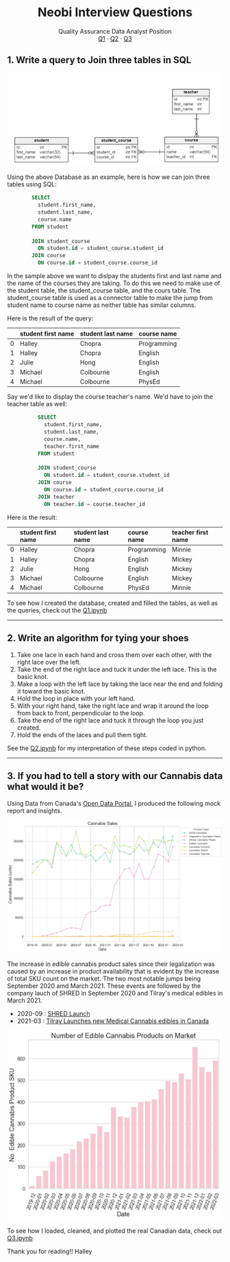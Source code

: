 <div id="top"></div>

<!-- PROJECT LOGO -->
<br />
<div align="center">
<h1 align="center">Neobi Interview Questions</h1>
  <p align="center">
    Quality Assurance Data Analyst Position
    <br />
    <a href="https://github.com/HalleypC/Neobi-Questions/blob/main/Q1.ipynb">Q1</a>
    ·
    <a href="https://github.com/HalleypC/Neobi-Questions/blob/main/Q2.ipynb">Q2</a>
    ·
    <a href="https://github.com/HalleypC/Neobi-Questions/blob/main/Q3.ipynb">Q3</a>
  </p>
</div>

## 1. Write a query to Join three tables in SQL

![Alt text](Figures/Sample_ERD.PNG "Sample ERD")

Using the above Database as an example, here is how we can join three tables using SQL:

```SQL
        SELECT
          student.first_name,
          student.last_name,
          course.name
        FROM student

        JOIN student_course
          ON student.id = student_course.student_id
        JOIN course
          ON course.id = student_course.course_id
```

In the sample above we want to dislpay the students first and last name and the name of the courses they are taking. To do this we need to make use of the student table, the student_course table, and the cours table. The student_course table is used as a connector table to make the jump from student name to course name as neither table has similar columns. 

Here is the result of the query:

| |student first name|student last name|course name|
|:----|:----|:----|:----|
|0|Halley|Chopra|Programming|
|1|Halley|Chopra|English|
|2|Julie|Hong|English|
|3|Michael|Colbourne|English|
|4|Michael|Colbourne| PhysEd|

Say we'd like to display the course teacher's name. We'd have to join the teacher table as well:
```SQL
          SELECT
            student.first_name,
            student.last_name,
            course.name,
            teacher.first_name
          FROM student

          JOIN student_course
            ON student.id = student_course.student_id
          JOIN course
            ON course.id = student_course.course_id
          JOIN teacher
            ON teacher.id = course.teacher_id
```

Here is the result:

| |student first name|student last name|course name|teacher first name|
|:----|:----|:----|:----|:----|
|0|Halley|Chopra|Programming|Minnie|
|1|Halley|Chopra|English|Mickey|
|2|Julie|Hong|English|Mickey|
|3|Michael|Colbourne|English|Mickey|
|4|Michael|Colbourne| PhysEd|Minnie|

To see how I created the database, created and filled the tables, as well as the queries, check out the [Q1.ipynb](https://github.com/HalleypC/Neobi-Questions/blob/main/Q1.ipynb)

-----

## 2. Write an algorithm for tying your shoes

1. Take one lace in each hand and cross them over each other, with the right lace over the left.
2. Take the end of the right lace and tuck it under the left lace. This is the basic knot.
3. Make a loop with the left lace by taking the lace near the end and folding it toward the basic knot.
4. Hold the loop in place with your left hand.
5. With your right hand, take the right lace and wrap it around the loop from back to front, perpendicular to the loop.
6. Take the end of the right lace and tuck it through the loop you just created.
7. Hold the ends of the laces and pull them tight.

See the [Q2.ipynb](https://github.com/HalleypC/Neobi-Questions/blob/main/Q2.ipynb) for my interpretation of these steps coded in python.

-----

## 3. If you had to tell a story with our Cannabis data what would it be? 

Using Data from Canada's [Open Data Portal](https://open.canada.ca/data/en/dataset/1f8d838e-f738-4549-8019-edfc0d931cd7), I produced the following mock report and insights. 


![Alt text](Figures/Sales.png "Medical Sales")
 
The increase in edible cannabis product sales since their legalization was caused by an increase in product availability that is evident by the increase of total SKU count on the market. The two most notable jumps being September 2020 amd March 2021. These events are followed by the company lauch of SHRED in September 2020 and Tilray's medical edibles in March 2021. 

* 2020-09 : [SHRED Launch](https://www.valdostadailytimes.com/ap/business/organigram-revolutionizes-hash-with-shred-x-rip-strip-hash/article_29689812-b1b5-5d30-861e-5ebee0b6cb8c.html )
* 2021-03 : [Tilray Launches new Medical Cannabis edibles in Canada](https://tilray.gcs-web.com/news-releases/news-release-details/tilray-launches-new-medical-cannabis-edibles-canada)

![Alt text](Figures/SKU_fake.png "SKU")

To see how I loaded, cleaned, and plotted the real Canadian data, check out [Q3.ipynb](https://github.com/HalleypC/Neobi-Questions/blob/main/Q3.ipynb) 

Thank you for reading!!
Halley